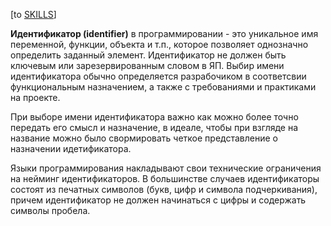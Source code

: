 \[to [SKILLS](SKILLS.md)\]

**Идентификатор (identifier)** в программировании - это уникальное имя переменной, функции, объекта и т.п., которое позволяет однозначно определить заданный элемент. Идентификатор не должен быть ключевым или зарезервированным словом в ЯП. Выбир имени идентификатора обычно определяется разрабочиком в соответсвии функциональным назначением, а также с требованиями и практиками на проекте. 

При выборе имени идентификатора важно как можно более точно передать его смысл и назначение, в идеале, чтобы при взгляде на название можно было свормировать четкое представление о назначении идетификатора. 

Языки программирования накладывают свои технические ограничения на нейминг идентификаторов. В большинстве случаев идентификаторы состоят из печатных символов (букв, цифр и символа подчеркивания), причем идентификатор не должен начинаться с цифры и содержать символы пробела.
